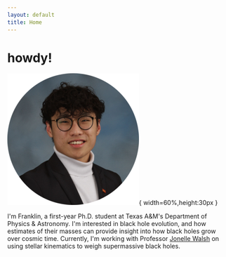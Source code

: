 ```yaml
---
layout: default
title: Home
---
```


# howdy!

![headshot alt >](/assets/img/headshot_300.png){ width=60%,height:30px }

I'm Franklin, a first-year Ph.D. student at Texas A&M's Department of Physics & Astronomy. I'm interested in black hole evolution, and how estimates of their masses can provide insight into how black holes grow over cosmic time. Currently, I'm working with Professor [Jonelle Walsh](https://jonellewalsh.weebly.com/) on using stellar kinematics to weigh supermassive black holes.




